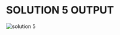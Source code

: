 # SOLUTION 5 OUTPUT
![solution 5](https://github.com/arpita2105/PW_ASSIGNMENT-9/assets/136358528/466afa0c-4124-4a50-9e54-a79755f1002c)